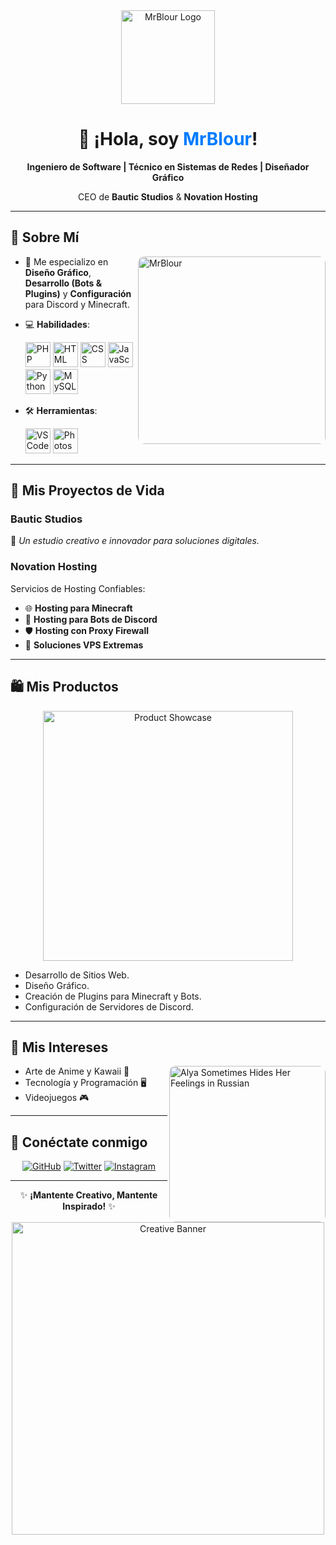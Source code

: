 <div align="center">
  <img src="https://i.imgur.com/your-logo.png" alt="MrBlour Logo" width="150"/>
  <h1>👋 ¡Hola, soy <span style="color: #007bff;">MrBlour</span>!</h1>
  <p><strong>Ingeniero de Software | Técnico en Sistemas de Redes | Diseñador Gráfico</strong></p>
  <p>CEO de <strong>Bautic Studios</strong> & <strong>Novation Hosting</strong></p>
</div>

---

## 🌟 Sobre Mí  
<img align="right" src="https://i.imgur.com/sample-professional-photo.jpg" alt="MrBlour" width="300" style="border-radius: 10px;"/>

- 🔧 Me especializo en **Diseño Gráfico**, **Desarrollo (Bots & Plugins)** y **Configuración** para Discord y Minecraft.  
- 💻 **Habilidades**:  
  <div align="left">
    <img src="https://cdn.jsdelivr.net/gh/devicons/devicon/icons/php/php-original.svg" title="PHP" width="40"/> 
    <img src="https://cdn.jsdelivr.net/gh/devicons/devicon/icons/html5/html5-original.svg" title="HTML" width="40"/>
    <img src="https://cdn.jsdelivr.net/gh/devicons/devicon/icons/css3/css3-original.svg" title="CSS" width="40"/>
    <img src="https://cdn.jsdelivr.net/gh/devicons/devicon/icons/javascript/javascript-original.svg" title="JavaScript" width="40"/>
    <img src="https://cdn.jsdelivr.net/gh/devicons/devicon/icons/python/python-original.svg" title="Python" width="40"/>
    <img src="https://cdn.jsdelivr.net/gh/devicons/devicon/icons/mysql/mysql-original.svg" title="MySQL" width="40"/>
  </div>
  
- 🛠️ **Herramientas**:  
  <div align="left">
    <img src="https://cdn.jsdelivr.net/gh/devicons/devicon/icons/vscode/vscode-original.svg" title="VSCode" width="40"/> 
    <img src="https://cdn.jsdelivr.net/gh/devicons/devicon/icons/photoshop/photoshop-line.svg" title="Photoshop" width="40"/>
  </div>

---

## 🏢 Mis Proyectos  de Vida

### **Bautic Studios**  
🌟 *Un estudio creativo e innovador para soluciones digitales.*  

### **Novation Hosting**  
Servicios de Hosting Confiables:  
- 🌐 **Hosting para Minecraft**  
- 🤖 **Hosting para Bots de Discord**  
- 🛡️ **Hosting con Proxy Firewall**  
- 🚀 **Soluciones VPS Extremas**  

---

## 🛍️ Mis Productos  
<div align="center">
  <img src="https://i.imgur.com/product-image-example.jpg" alt="Product Showcase" width="400"/>
</div>

- Desarrollo de Sitios Web.  
- Diseño Gráfico.  
- Creación de Plugins para Minecraft y Bots.  
- Configuración de Servidores de Discord.  

---

## 🎌 Mis Intereses  
<div align="left">
  <img align="right" src="https://i.imgur.com/alyasometimeshidesherfeelingsinrussian.jpg" alt="Alya Sometimes Hides Her Feelings in Russian" width="250" style="border-radius: 10px;"/>
  
  - Arte de Anime y Kawaii 💖  
  - Tecnología y Programación 🖥️  
  - Videojuegos 🎮  
</div>  

---

## 📲 Conéctate conmigo  

<div align="center">
  <a href="https://github.com/MrBlour"><img src="https://img.shields.io/badge/GitHub-MrBlour-%23181717?style=for-the-badge&logo=github&logoColor=white" alt="GitHub"/></a>
  <a href="https://twitter.com/MrBlour"><img src="https://img.shields.io/badge/Twitter-MrBlour-%231DA1F2?style=for-the-badge&logo=twitter&logoColor=white" alt="Twitter"/></a>
  <a href="https://instagram.com/MrBlour"><img src="https://img.shields.io/badge/Instagram-MrBlour-%23E4405F?style=for-the-badge&logo=instagram&logoColor=white" alt="Instagram"/></a>
</div>

---

<div align="center">
  <p>✨ <strong>¡Mantente Creativo, Mantente Inspirado!</strong> ✨</p>
  <img src="https://i.imgur.com/random-creative-image.png" alt="Creative Banner" width="500"/>
</div>
